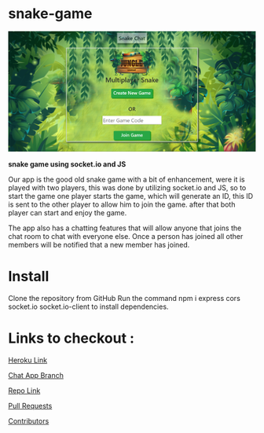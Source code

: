 # snake-game

![SnakeGame](images/snakeGame.png)

**snake game using socket.io and JS**

Our app is the good old snake game with a bit of enhancement, were it is played with two players, this was done by utilizing socket.io and JS, so to start the game one player starts the game, which will generate an ID, this ID is sent to the other player to allow him to join the game. after that both player can start and enjoy the game. 

The app also has a chatting features that will allow anyone that joins the chat room to chat with everyone else. Once a person has joined all other members will be notified that a new member has joined.


# Install
Clone the repository from GitHub Run the command npm i express cors socket.io socket.io-client to install dependencies. 

# Links to checkout : 

[Heroku Link](https://snake-oebitw.herokuapp.com/)

[Chat App Branch](https://github.com/oebitw/snake-game/tree/amjad-dev)

[Repo Link](https://github.com/oebitw/snake-game)

[Pull Requests](https://github.com/oebitw/snake-game/pulls)

[Contributors](https://github.com/oebitw/snake-game/pulse)